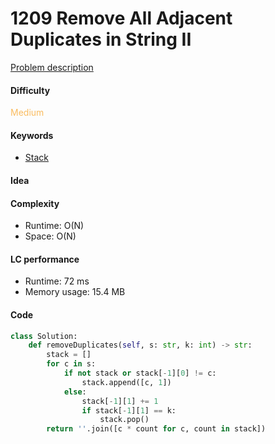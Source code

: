 1209 Remove All Adjacent Duplicates in String II
=======================
[Problem description](https://leetcode.com/problems/remove-all-adjacent-duplicates-in-string-ii/)

#### Difficulty
<span style="color:#FABC60">Medium</span>

#### Keywords
- [Stack](../categories/stack.md)

#### Idea

#### Complexity
- Runtime: O(N)
- Space: O(N)

#### LC performance
- Runtime: 72 ms
- Memory usage: 15.4 MB

#### Code
```python
class Solution:
    def removeDuplicates(self, s: str, k: int) -> str:
        stack = []
        for c in s:
            if not stack or stack[-1][0] != c:
                stack.append([c, 1])
            else:
                stack[-1][1] += 1
                if stack[-1][1] == k:
                    stack.pop()
        return ''.join([c * count for c, count in stack])
```